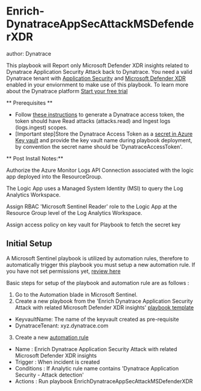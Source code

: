 # Enrich-DynatraceAppSecAttackMSDefenderXDR
author: Dynatrace

This playbook will Report only Microsoft Defender XDR insights related to Dynatrace Application Security Attack back to Dynatrace. You need a valid Dynatrace tenant with [Application Security](https://www.dynatrace.com/platform/application-security/) and [Microsoft Defender XDR](https://learn.microsoft.com/en-us/azure/sentinel/connect-microsoft-365-defender) enabled in your enviornment to make use of this playbook. To learn more about the Dynatrace platform [Start your free trial](https://www.dynatrace.com/trial)

** Prerequisites ** 
- Follow [these instructions](https://docs.dynatrace.com/docs/shortlink/token#create-api-token) to generate a Dynatrace access token, the token should have Read attacks (attacks.read) and Ingest logs (logs.ingest) scopes.
- [Important step]Store the Dynatrace Access Token as a [secret in Azure Key vault](https://learn.microsoft.com/en-us/azure/key-vault/secrets/quick-create-portal) and provide the key vault name during playbook deployment, by convention the secret name should be 'DynatraceAccessToken'.

** Post Install Notes:**

Authorize the Azure Monitor Logs API Connection associated with the logic app deployed into the ResourceGroup.

The Logic App uses a Managed System Identity (MSI) to query the Log Analytics Workspace. 

Assign RBAC 'Microsoft Sentinel Reader' role to the Logic App at the Resource Group level of the Log Analytics Workspace.

Assign access policy on key vault for Playbook to fetch the secret key

## Initial Setup

A Microsoft Sentinel playbook is utilized by automation rules, therefore to automatically trigger this playbook you must setup a new automation rule. If you have not set permissions yet, [review here](https://docs.microsoft.com/azure/sentinel/automate-incident-handling-with-automation-rules#permissions-for-automation-rules-to-run-playbooks)

Basic steps for setup of the playbook and automation rule are as follows :

1. Go to the Automation blade in Microsoft Sentinel.
2. Create a new playbook from the 'Enrich Dynatrace Application Security Attack with related Microsoft Defender XDR insights' [playbook template](https://learn.microsoft.com/en-us/azure/sentinel/use-playbook-templates)
- KeyvaultName: The name of the keyvault created as pre-requisite
- DynatraceTenant: xyz.dynatrace.com
3. Create a new [automation rule](https://learn.microsoft.com/en-us/azure/sentinel/create-manage-use-automation-rules)
- Name : Enrich Dynatrace Application Security Attack with related Microsoft Defender XDR insights
- Trigger : When incident is created
- Conditions : If Analytic rule name contains 'Dynatrace Application Security - Attack detection'
- Actions : Run playbook EnrichDynatraceAppSecAttackMSDefenderXDR
